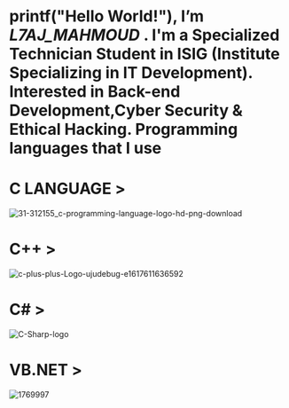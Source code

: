  printf("Hello World!"), I’m _L7AJ_MAHMOUD_ .
 I'm a Specialized Technician Student in ISIG (Institute Specializing in IT Development). Interested in Back-end Development,Cyber Security & Ethical Hacking.
 Programming languages that I use
 ==
 C LANGUAGE >
 =
 ![31-312155_c-programming-language-logo-hd-png-download](https://github.com/L7AJMAHMOUD/L7AJMAHMOUD/assets/130211556/6147b77b-97a5-499c-9d2e-2e88487f6bd5)

 C++ >
 =
 ![c-plus-plus-Logo-ujudebug-e1617611636592](https://github.com/L7AJMAHMOUD/L7AJMAHMOUD/assets/130211556/cf266d90-31d7-400a-a11d-de81d1e6cb17)

 C# >
 =
 ![C-Sharp-logo](https://github.com/L7AJMAHMOUD/L7AJMAHMOUD/assets/130211556/e0072ee9-5cf6-40c7-9ae5-f555c3886da0)

 VB.NET >
 =
 ![1769997](https://github.com/L7AJMAHMOUD/L7AJMAHMOUD/assets/130211556/0be3b24d-1480-4785-add9-a6ec4820a9a9)



